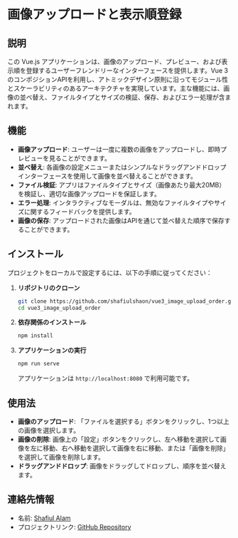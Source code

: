 
# 画像アップロードと表⽰順登録

## 説明

この Vue.js アプリケーションは、画像のアップロード、プレビュー、および表示順を登録するユーザーフレンドリーなインターフェースを提供します。Vue 3のコンポジションAPIを利用し、アトミックデザイン原則に沿ってモジュール性とスケーラビリティのあるアーキテクチャを実現しています。主な機能には、画像の並べ替え、ファイルタイプとサイズの検証、保存、およびエラー処理が含まれます。

## 機能

- **画像アップロード**: ユーザーは一度に複数の画像をアップロードし、即時プレビューを見ることができます。
- **並べ替え**: 各画像の設定メニューまたはシンプルなドラッグアンドドロップインターフェースを使用して画像を並べ替えることができます。
- **ファイル検証**: アプリはファイルタイプとサイズ（画像あたり最大20MB）を検証し、適切な画像アップロードを保証します。
- **エラー処理**: インタラクティブなモーダルは、無効なファイルタイプやサイズに関するフィードバックを提供します。
- **画像の保存**: アップロードされた画像はAPIを通じて並べ替えた順序で保存することができます。

## インストール

プロジェクトをローカルで設定するには、以下の手順に従ってください：

1. **リポジトリのクローン**

   ```sh
   git clone https://github.com/shafiulshaon/vue3_image_upload_order.git
   cd vue3_image_upload_order
   ```

2. **依存関係のインストール**

   ```sh
   npm install
   ```

3. **アプリケーションの実行**

   ```sh
   npm run serve
   ```

   アプリケーションは `http://localhost:8080` で利用可能です。

## 使用法

- **画像のアップロード**: 「ファイルを選択する」ボタンをクリックし、1つ以上の画像を選択します。
- **画像の削除**: 画像上の「設定」ボタンをクリックし、左へ移動を選択して画像を左に移動、右へ移動を選択して画像を右に移動、または「画像を削除」を選択して画像を削除します。
- **ドラッグアンドドロップ**: 画像をドラッグしてドロップし、順序を並べ替えます。

## 連絡先情報

- 名前: [Shafiul Alam](shafiulshaon@gmail.com)
- プロジェクトリンク: [GitHub Repository](https://github.com/shafiulshaon/vue3_image_upload_order)